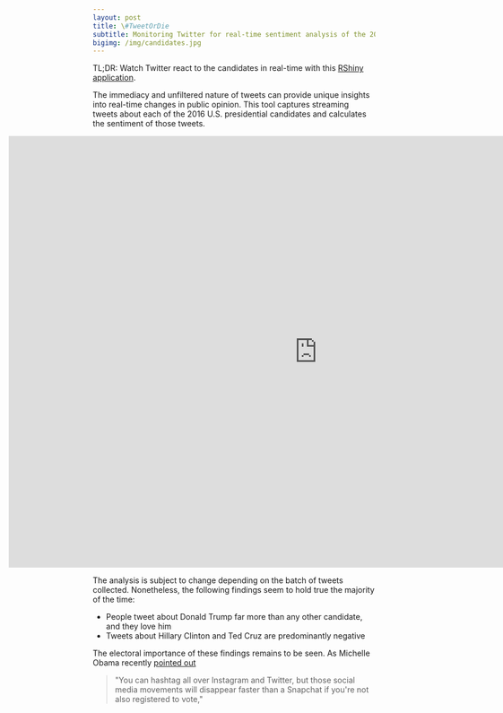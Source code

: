 ```yaml
---
layout: post
title: \#TweetOrDie
subtitle: Monitoring Twitter for real-time sentiment analysis of the 2016 U.S. presidential candidates
bigimg: /img/candidates.jpg
---
```


TL;DR: Watch Twitter react to the candidates in real-time with this [RShiny application](http://52.38.152.177:3838/Campaign/).

The immediacy and unfiltered nature of tweets can provide unique insights into real-time changes in public opinion. This tool captures streaming tweets about each of the 2016 U.S. presidential candidates and calculates the sentiment of those tweets.

<iframe id="Campaign" src="http://52.38.152.177:3838/Campaign/" style="border: none; width: 1100px; height:770px; margin-left:-150px" frameborder="0"></iframe>

The analysis is subject to change depending on the batch of tweets collected. Nonetheless, the following findings seem to hold true the majority of the time:

* People tweet about Donald Trump far more than any other candidate, and they love him
* Tweets about Hillary Clinton and Ted Cruz are predominantly negative

The electoral importance of these findings remains to be seen. As Michelle Obama recently [pointed out](http://www.cnn.com/2016/04/23/politics/michelle-obama-commencement-speech/)

>"You can hashtag all over Instagram and Twitter, but those social media movements will disappear faster than a Snapchat if you're not also registered to vote,"
